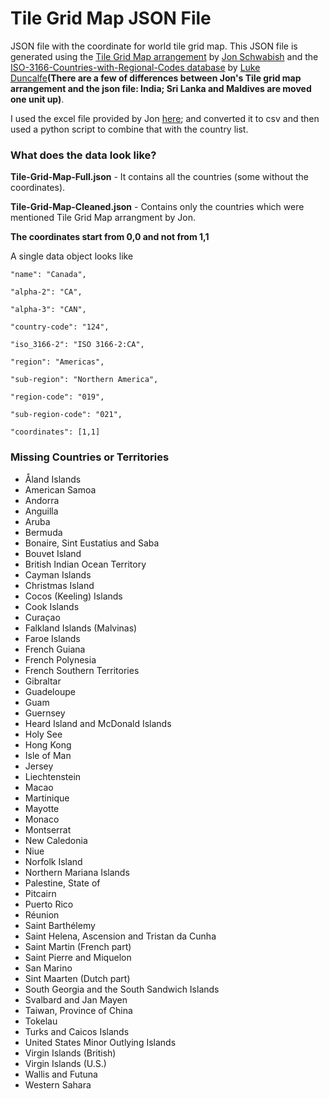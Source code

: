 # Tile Grid Map JSON File
JSON file with the coordinate for world tile grid map. This JSON file is generated using the [Tile Grid Map arrangement](https://policyviz.com/2017/10/12/the-world-tile-grid-map/) by [Jon Schwabish](https://twitter.com/jschwabish) and the [ISO-3166-Countries-with-Regional-Codes database](https://github.com/lukes/ISO-3166-Countries-with-Regional-Codes) by [Luke Duncalfe](https://github.com/lukes)**(There are a few of differences between Jon's Tile grid map arrangement and the json file: India; Sri Lanka and Maldives are moved one unit up)**.

I used the excel file provided by Jon [here](http://policyviz.com/wp-content/uploads/2017/10/PolicyViz_WorldTGM.xlsx); and converted it to csv and then used a python script to combine that with the country list.

### What does the data look like?
**Tile-Grid-Map-Full.json** - It contains all the countries (some without the coordinates).

**Tile-Grid-Map-Cleaned.json** - Contains only the countries which were mentioned Tile Grid Map arrangment by Jon.

**The coordinates start from 0,0 and not from 1,1**

A single data object looks like

    "name": "Canada",
    
    "alpha-2": "CA",
    
    "alpha-3": "CAN",
    
    "country-code": "124",
    
    "iso_3166-2": "ISO 3166-2:CA",
    
    "region": "Americas",
    
    "sub-region": "Northern America",
   
    "region-code": "019",
    
    "sub-region-code": "021",
    
    "coordinates": [1,1]

### Missing Countries or Territories
* Åland Islands
* American Samoa
* Andorra
* Anguilla
* Aruba
* Bermuda
* Bonaire, Sint Eustatius and Saba
* Bouvet Island
* British Indian Ocean Territory
* Cayman Islands
* Christmas Island
* Cocos (Keeling) Islands
* Cook Islands
* Curaçao
* Falkland Islands (Malvinas)
* Faroe Islands
* French Guiana
* French Polynesia
* French Southern Territories
* Gibraltar
* Guadeloupe
* Guam
* Guernsey
* Heard Island and McDonald Islands
* Holy See
* Hong Kong
* Isle of Man
* Jersey
* Liechtenstein
* Macao
* Martinique
* Mayotte
* Monaco
* Montserrat
* New Caledonia
* Niue
* Norfolk Island
* Northern Mariana Islands
* Palestine, State of
* Pitcairn
* Puerto Rico
* Réunion
* Saint Barthélemy
* Saint Helena, Ascension and Tristan da Cunha
* Saint Martin (French part)
* Saint Pierre and Miquelon
* San Marino
* Sint Maarten (Dutch part)
* South Georgia and the South Sandwich Islands
* Svalbard and Jan Mayen
* Taiwan, Province of China
* Tokelau
* Turks and Caicos Islands
* United States Minor Outlying Islands
* Virgin Islands (British)
* Virgin Islands (U.S.)
* Wallis and Futuna
* Western Sahara
